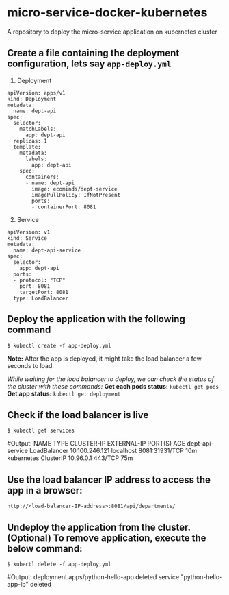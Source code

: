 # micro-service-docker-kubernetes
A repository to deploy the micro-service application on kubernetes cluster

## Create a file containing the deployment configuration, lets say `app-deploy.yml`
1. Deployment
```
apiVersion: apps/v1
kind: Deployment
metadata:
  name: dept-api
spec:
  selector:
    matchLabels:
      app: dept-api
  replicas: 1
  template:
    metadata:
      labels:
        app: dept-api
    spec:
      containers:
      - name: dept-api
        image: ecominds/dept-service
        imagePullPolicy: IfNotPresent
        ports:
        - containerPort: 8081
```

2. Service
```
apiVersion: v1
kind: Service
metadata:
  name: dept-api-service
spec:
  selector:
    app: dept-api
  ports:
  - protocol: "TCP"
    port: 8081
    targetPort: 8081
  type: LoadBalancer
```

## Deploy the application with the following command
```
$ kubectl create -f app-deploy.yml
```
**Note:** After the app is deployed, it might take the load balancer a few seconds to load.

*While waiting for the load balancer to deploy, we can check the status of the cluster with these commands:*
**Get each pods status:** `kubectl get pods`
**Get app status:** `kubectl get deployment`

## Check if the load balancer is live
```
$ kubectl get services
```
#Output:
NAME               TYPE           CLUSTER-IP       EXTERNAL-IP   PORT(S)          AGE
dept-api-service   LoadBalancer   10.100.246.121   localhost     8081:31931/TCP   10m
kubernetes         ClusterIP      10.96.0.1        <none>        443/TCP          75m

## Use the load balancer IP address to access the app in a browser:
```
http://<load-balancer-IP-address>:8081/api/departments/
```

## Undeploy the application from the cluster. (Optional) To remove application, execute the below command:
```
$ kubectl delete -f app-deploy.yml
```
#Output:
deployment.apps/python-hello-app deleted
service "python-hello-app-lb" deleted

